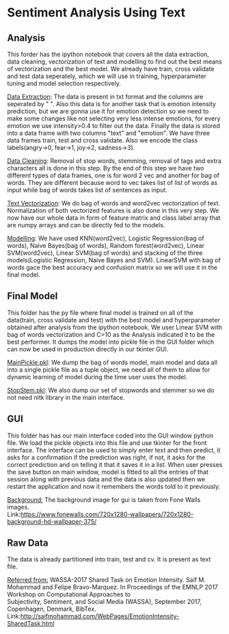 # Sentiment Analysis Using Text

## Analysis
This forder has the ipython notebook that covers all the data extraction, data cleaning, vectorization of text and modelling to find out the best means of vectorization and
the best model. We already have train, cross validate and test data seperately, which we will use in training, hyperparameter tuning and model selection respectively.

<ins>Data Extraction</ins>: 
The data is present in txt format and the columns are seperated by "  ". Also this data is for another task that is emotion intensity prediction, but we
are gonna use it for emotion detection so we need to make some changes like not selecting very less intense emotions, for every emotion we use intensity>0.4 to filter out 
the data. Finally the data is stored into a data frame with two columns "text" and "emotion". We have three data frames train, test and cross validate. Also we encode the class 
labels(angry->0, fear->1, joy->2, sadness->3).

<ins>Data Cleaning</ins>: 
Removal of stop words, stemming, removal of tags and extra characters all is done in this step. By the end of this step we have two different types of data frames, 
one is for word 2 vec and another for bag of words. They are different because word to vec takes list of list of words as input while bag of words takes list of sentences as 
input.

<ins>Text Vectorization</ins>: 
We do bag of words and word2vec vectorization of text. Normalization of both vectorized features is also done in this very step. We now have our whole data
in form of feature matrix and class label array that are numpy arrays and can be directly fed to the models.

<ins>Modelling</ins>: 
We have used KNN(word2vec), Logistic Regression(bag of words), Naive Bayes(bag of words), Random forest(word2vec), Linear SVM(word2vec), Linear SVM(bag of words) and stacking
of the three models(Logistic Regression, Naive Bayes and SVM). LinearSVM with bag of words gace the best accuracy and confusion matrix so we will use it in the final model.

## Final Model
This folder has the py file where final model is trained on all of the data(train, cross validate and test) with the best model and hyperparameter obtained after analysis from 
the ipython notebook. We user Linear SVM with bag of words vectorization and C=10 as the Analysis indicated it to be the best performer. It dumps the model into pickle file in 
the GUI folder which can now be used in production directly in our tkinter GUI. 

<ins>MainPickle.pkl</ins>:
We dump the bag of words model, main model and data all into a single pickle file as a tuple object, we need all of them to allow for dynamic learning of model during the time 
user uses the model.

<ins>StopStem.pkl</ins>:
We also dump our set of stopwords and stemmer so we do not need nltk library in the main interface. 

## GUI
This folder has has our main interface coded into the GUI window python file. We load the pickle objects into this file and use tkinter for the front interface. The interface 
can be used to simply enter text and then predict, it asks for a confirmation if the prediction was right, if not, it asks for the correct prediction and on telling it that
it saves it in a list. When user presses the save button on main window, model is fitted to all the entries of that session along with previous data and the data is also updated
then we restart the application and now it remembers the words told to it previously.

<ins>Background:</ins>
The background image for gui is taken from Fone Walls images.<br>
Link:https://www.fonewalls.com/720x1280-wallpapers/720x1280-background-hd-wallpaper-375/

## Raw Data 
The data is already partitioned into train, test and cv. It is present as text file.

<ins>Referred from:</ins>
WASSA-2017 Shared Task on Emotion Intensity. Saif M. Mohammad and Felipe Bravo-Marquez. In Proceedings of the EMNLP 2017 Workshop on Computational Approaches to          
Subjectivity, Sentiment, and Social Media (WASSA), September 2017, Copenhagen, Denmark, BibTex.<br>
Link:http://saifmohammad.com/WebPages/EmotionIntensity-SharedTask.html
